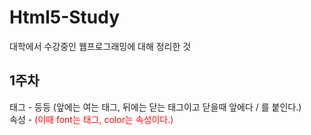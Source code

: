 # Html5-Study

대학에서 수강중인 웹프로그래밍에 대해 정리한 것

## 1주차
태그 - <html></html> 등등 (앞에는 여는 태그, 뒤에는 닫는 태그이고 닫을때 앞에다 / 를 붙인다.)<br/>
속성 - <font color="red"> (이때 font는 태그, color는 속성이다.)
